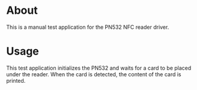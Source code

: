 # About
This is a manual test application for the PN532 NFC reader driver.

# Usage
This test application initializes the PN532 and waits for a card to be placed
under the reader. When the card is detected, the content of the card is
printed.